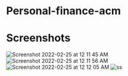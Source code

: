 # Personal-finance-acm
# Screenshots
![Screenshot 2022-02-25 at 12 11 45 AM](https://user-images.githubusercontent.com/38507802/155588037-ab57c34f-1929-4a6c-9b61-e7b12866ce3b.png)
![Screenshot 2022-02-25 at 12 11 56 AM](https://user-images.githubusercontent.com/38507802/155588066-cc091642-6dee-400b-8848-9b544c7f6f4d.png)
![Screenshot 2022-02-25 at 12 12 05 AM](https://user-images.githubusercontent.com/38507802/155588072-9b1c6ef4-5abe-47da-a5ba-1109eac53cc6.png)
![ss](https://user-images.githubusercontent.com/38507802/155588075-f62a2082-9dbf-49e8-88ec-51b30367cf27.png)
